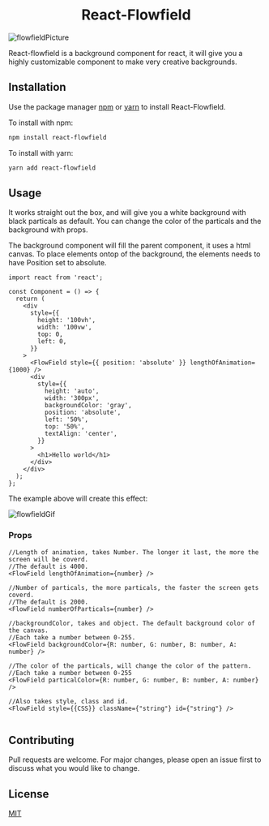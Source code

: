 <div align="center"><h1>React-Flowfield</h1></div>

![flowfieldPicture](example/pictures/FlowFieldGif2.gif 'head-img')

React-flowfield is a background component for react, it will give you a highly customizable component to make very creative backgrounds.

## Installation

Use the package manager [npm](https://npmjs.com) or [yarn](https://yarnpkg.com/) to install React-Flowfield.

To install with npm:

```bash
npm install react-flowfield
```

To install with yarn:

```bash
yarn add react-flowfield
```

## Usage

It works straight out the box, and will give you a white background with black particals as default. You can change the color of the particals and the background with props.

The background component will fill the parent component, it uses a html canvas. To place elements ontop of the background, the elements needs to have Position set to absolute.

```tsx
import react from 'react';

const Component = () => {
  return (
    <div
      style={{
        height: '100vh',
        width: '100vw',
        top: 0,
        left: 0,
      }}
    >
      <FlowField style={{ position: 'absolute' }} lengthOfAnimation={1000} />
      <div
        style={{
          height: 'auto',
          width: '300px',
          backgroundColor: 'gray',
          position: 'absolute',
          left: '50%',
          top: '50%',
          textAlign: 'center',
        }}
      >
        <h1>Hello world</h1>
      </div>
    </div>
  );
};
```

The example above will create this effect:

![flowfieldGif](example/pictures/FlowFieldGif.gif 'Gif')

### Props

```tsx
//Length of animation, takes Number. The longer it last, the more the screen will be coverd.
//The default is 4000.
<FlowField lengthOfAnimation={number} />

//Number of particals, the more particals, the faster the screen gets coverd.
//The default is 2000.
<FlowField numberOfParticals={number} />

//backgroundColor, takes and object. The default background color of the canvas.
//Each take a number between 0-255.
<FlowField backgroundColor={R: number, G: number, B: number, A: number} />

//The color of the particals, will change the color of the pattern.
//Each take a number between 0-255
<FlowField particalColor={R: number, G: number, B: number, A: number} />

//Also takes style, class and id.
<FlowField style={{CSS}} className={"string"} id={"string"} />


```

## Contributing

Pull requests are welcome. For major changes, please open an issue first to discuss what you would like to change.

## License

[MIT](https://choosealicense.com/licenses/mit/)
